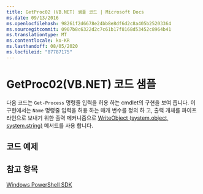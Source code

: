 ```yaml
---
title: GetProc02 (VB.NET) 샘플 코드 | Microsoft Docs
ms.date: 09/13/2016
ms.openlocfilehash: 98261f2d6678e24bb8e8df6d2c8a405b25203364
ms.sourcegitcommit: 0907b8c6322d2c7c61b17f8168d53452c8964b41
ms.translationtype: MT
ms.contentlocale: ko-KR
ms.lasthandoff: 08/05/2020
ms.locfileid: "87787175"
---
```

# <a name="getproc02-vbnet-sample-code"></a>GetProc02(VB.NET) 코드 샘플

다음 코드는 `Get-Process` 명령줄 입력을 허용 하는 cmdlet의 구현을 보여 줍니다. 이 구현에서는 `Name` 명령줄 입력을 허용 하는 매개 변수를 정의 하 고, 출력 개체를 파이프라인으로 보내기 위한 출력 메커니즘으로 [WriteObject (system.object, system.string)](/dotnet/api/system.management.automation.cmdlet.writeobject?view=pscore-6.2.0#System_Management_Automation_Cmdlet_WriteObject_System_Object_System_Boolean_) 메서드를 사용 합니다.

## <a name="code-sample"></a>코드 예제

<!-- TODO!!!: review snippet reference  [!CODE [Msh_samplesgetproc02#getproc02vball](Msh_samplesgetproc02#getproc02vball)]  -->

## <a name="see-also"></a>참고 항목

[Windows PowerShell SDK](../windows-powershell-reference.md)
